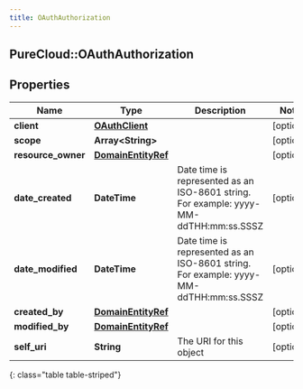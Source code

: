 ```yaml
---
title: OAuthAuthorization
---
```

## PureCloud::OAuthAuthorization

## Properties

|Name | Type | Description | Notes|
|------------ | ------------- | ------------- | -------------|
| **client** | [**OAuthClient**](OAuthClient.html) |  | [optional] |
| **scope** | **Array&lt;String&gt;** |  | [optional] |
| **resource_owner** | [**DomainEntityRef**](DomainEntityRef.html) |  | [optional] |
| **date_created** | **DateTime** | Date time is represented as an ISO-8601 string. For example: yyyy-MM-ddTHH:mm:ss.SSSZ | [optional] |
| **date_modified** | **DateTime** | Date time is represented as an ISO-8601 string. For example: yyyy-MM-ddTHH:mm:ss.SSSZ | [optional] |
| **created_by** | [**DomainEntityRef**](DomainEntityRef.html) |  | [optional] |
| **modified_by** | [**DomainEntityRef**](DomainEntityRef.html) |  | [optional] |
| **self_uri** | **String** | The URI for this object | [optional] |
{: class="table table-striped"}


